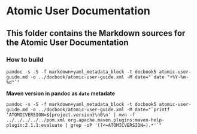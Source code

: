 # Atomic User Documentation

## This folder contains the Markdown sources for the Atomic User Documentation

### How to build

    pandoc -s -S -f markdown+yaml_metadata_block -t docbook5 atomic-user-guide.md -o ../docbook/atomic-user-guide.xml -M date="`date "+%Y-%m-%d"`"

**Maven version in pandoc as `date` metadate**

    pandoc -s -S -f markdown+yaml_metadata_block -t docbook5 atomic-user-guide.md -o ../docbook/atomic-user-guide.xml -M date="`printf 'ATOMICVERSION=${project.version}\n0\n' | mvn -f ../../../../../pom.xml org.apache.maven.plugins:maven-help-plugin:2.1.1:evaluate | grep -oP '(?<=ATOMICVERSION=).*'`"
